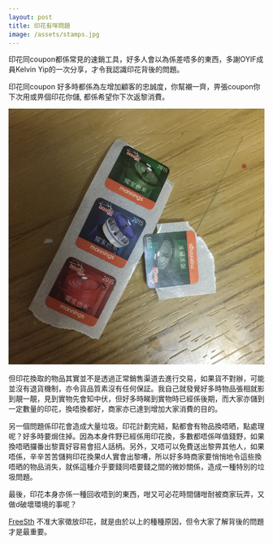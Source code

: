 ```yaml
---
layout: post
title: 印花有咩問題
image: /assets/stamps.jpg
---
```


印花同coupon都係常見的速銷工具，好多人會以為係差唔多的東西，多謝OYIF成員Kelvin Yip的一次分享，才令我認識印花背後的問題。

印花同coupon 好多時都係為左增加顧客的忠誠度，你幫襯一齊，畀張coupon你下次用或畀個印花你儲, 都係希望你下次返黎消費。

![alt text](/assets/stamps.jpg "Coupon Stamp")

但印花換取的物品其實並不是透過正常銷售渠道去進行交易，如果貨不對辦，可能並沒有退貨機制，亦令貨品質素沒有任何保証。我自己就發覺好多時物品張相就影到靚一靚，見到實物先會知中伏，但好多時睇到實物時已經係後期，而大家亦儲到一定數量的印花，換唔換都好，商家亦已達到增加大家消費的目的。

另一個問題係印花會造成大量垃圾。印花計劃完結，點都會有物品換唔晒，點處理呢？好多時要焗住掉。因為本身件野已經係用印花換，多數都唔係咩值錢野，如果換唔晒攞番出黎賣好容易會招人話柄。另外，又唔可以免費送出黎畀其他人，如果唔係，辛辛苦苦儲夠印花換果d人實會出黎嘈，所以好多時商家要悄悄地令這些換唔晒的物品消失，就係這種介乎要錢同唔要錢之間的微妙關係，造成一種特別的垃圾問題。

最後，印花本身亦係一種回收唔到的東西，咁又可必花時間儲咁耐被商家玩弄，又做d破壞環境的事呢？

[FreeSth](https://www.freesth.com) 不准大家徵放印花，就是由於以上的種種原因，但令大家了解背後的問題才是最重要。
